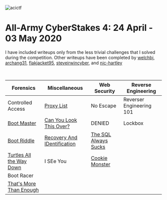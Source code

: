 ![acictf](https://github.com/eesantiago/Writeups/blob/master/cyberstakes/2020/acictf.JPG)


# All-Army CyberStakes 4: 24 April - 03 May 2020

I have included writeups only from the less trivial challenges that I solved during the competition.  Other writeups have been completed by [welchbj](https://github.com/welchbj/ctf/tree/master/writeups/2020/CyberStakes), [archang31](https://github.com/archang31/aacs4-writeups), [flakjacket95](https://github.com/flakjacket95/cyberstakes_2020), [steveirwincyber](https://github.com/steveirwincyber/CyberStakes2020/tree/master), and [nic-hartley](https://nic-hartley.github.io/acictf-writeups/
)

<br /> 

| Forensics | Miscellaneous | Web Security | Reverse Engineering |
| ------------- | ------------- | ------------- | ------------- |
| Controlled Access | [Proxy List](https://github.com/eesantiago/Writeups/blob/master/cyberstakes/2020/proxy_list/README.md) |  No Escape | Reverser Engineering 101
| [Boot Master](https://github.com/eesantiago/Writeups/blob/master/cyberstakes/2020/boot_master/README.md)  | [Can You Look This Over?](https://github.com/eesantiago/Writeups/blob/master/cyberstakes/2020/can_you_look_this_over/README.md)   | DENIED | Lockbox
| [Boot Riddle](https://github.com/eesantiago/Writeups/blob/master/cyberstakes/2020/boot_riddle/README.md)  | [Recovery And IDentification](https://github.com/eesantiago/Writeups/blob/master/cyberstakes/2020/recovery_and_identification/README.md)  |  [The SQL Always Sucks](https://github.com/eesantiago/Writeups/blob/master/cyberstakes/2020/sql_always_sucks/README.md) |
| [Turtles All the Way Down](https://github.com/eesantiago/Writeups/blob/master/cyberstakes/2020/turtles_all_the_way_down/README.md)| I SEe You | [Cookie Monster](https://github.com/eesantiago/Writeups/blob/master/cyberstakes/2020/cookie_monster/README.md)
| Boot Racer  |   |  |
| [That's More Than Enough](https://github.com/eesantiago/Writeups/blob/master/cyberstakes/2020/thats_more_than_enough/README.md)
